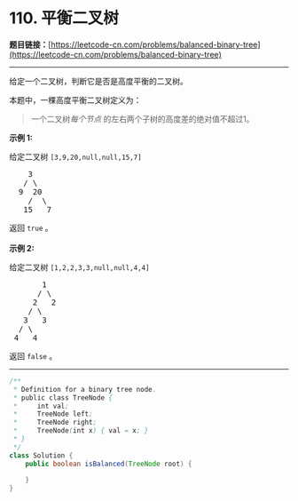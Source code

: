 # 110. 平衡二叉树

**题目链接：**[https://leetcode-cn.com/problems/balanced-binary-tree](https://leetcode-cn.com/problems/balanced-binary-tree)

---

<div class="content__1Y2H">
 <div class="notranslate">
  <p>给定一个二叉树，判断它是否是高度平衡的二叉树。</p> 
  <p>本题中，一棵高度平衡二叉树定义为：</p> 
  <blockquote> 
   <p>一个二叉树<em>每个节点&nbsp;</em>的左右两个子树的高度差的绝对值不超过1。</p> 
  </blockquote> 
  <p><strong>示例 1:</strong></p> 
  <p>给定二叉树 <code>[3,9,20,null,null,15,7]</code></p> 
  <pre class="language-text">    3
   / \
  9  20
    /  \
   15   7</pre> 
  <p>返回 <code>true</code> 。<br> <br> <strong>示例 2:</strong></p> 
  <p>给定二叉树 <code>[1,2,2,3,3,null,null,4,4]</code></p> 
  <pre class="language-text">       1
      / \
     2   2
    / \
   3   3
  / \
 4   4
</pre> 
  <p>返回&nbsp;<code>false</code> 。</p> 
 </div>
</div>

---

```java
/**
 * Definition for a binary tree node.
 * public class TreeNode {
 *     int val;
 *     TreeNode left;
 *     TreeNode right;
 *     TreeNode(int x) { val = x; }
 * }
 */
class Solution {
    public boolean isBalanced(TreeNode root) {
        
    }
}
```